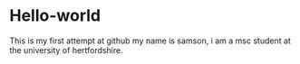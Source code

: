 # Hello-world
This is my first attempt at github
my name is samson, i am a msc student at the university of hertfordshire.
